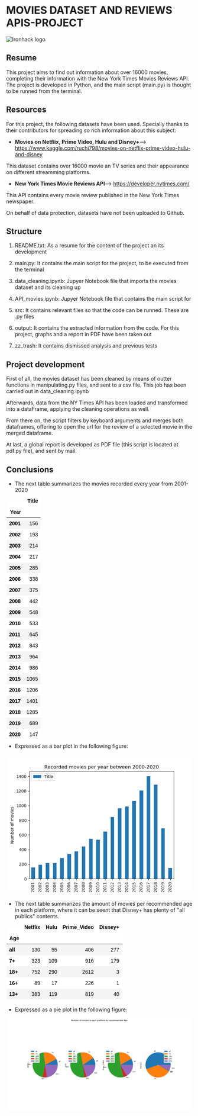 # MOVIES DATASET AND REVIEWS APIS-PROJECT


![Ironhack logo](https://www.fundacionuniversia.net/wp-content/uploads/2017/09/ironhack_logo.jpg)

## Resume

This project aims to find out information about over 16000 movies, completing their information with the New York Times Movies Reviews API.
The project is developed in Python, and the main script (main.py) is thought to be runned from the terminal.


## Resources
For this project, the following datasets have been used. Specially thanks to their contributors for spreading so rich information about this subject:

* **Movies on Netflix, Prime Video, Hulu and Disney+**--> https://www.kaggle.com/ruchi798/movies-on-netflix-prime-video-hulu-and-disney 

This dataset contains over 16000 movie an TV series and their appearance on different streamming platforms.


* **New York Times Movie Reviews API**--> https://developer.nytimes.com/

This API contains every movie review published in the New York Times newspaper.

On behalf of data protection, datasets have not been uploaded to Github.


## Structure

1) README.txt: As a resume for the content of the project an its development

2) main.py: It contains the main script for the project, to be executed from the terminal

3) data_cleaning.ipynb: Jupyer Notebook file that imports the movies dataset and its cleaning up

4) API_movies.ipynb: Jupyer Notebook file that contains the main script for 

6) src: It contains relevant files so that the code can be runned. These are .py files

7) output: It contains the extracted information from the code. For this project, graphs and a report in PDF have been taken out

8) zz_trash: It contains dismissed analysis and previous tests

## Project development

First of all, the movies dataset has been cleaned by means of outter functions in manipulating.py files, and sent to a csv file. This job has been carried out in data_cleaning.ipynb

Afterwards, data from the NY Times API has been loaded and transformed into a dataFrame, applying the cleaning operations as well.

From there on, the script filters by keyboard arguments and merges both dataframes, offering to open the url for the review of a selected movie in the merged dataframe.

At last, a global report is developed as PDF file (this script is located at pdf.py file), and sent by mail.


## Conclusions


- The next table summarizes the movies recorded every year from 2001-2020

![movies_years](output/movies_years.png)




- Expressed as a bar plot in the following figure:


![years](output/years.png)





- The next table summarizes the amount of movies per recommended age in each platform, where it can be seent that Disney+ has plenty of "all publics" contents.


![movies_age](output/movies_age.png)
  



- Expressed as a pie plot in the following figure:


![age](output/age.png)

   